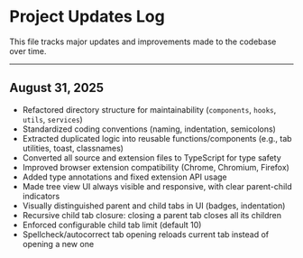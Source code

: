 # Project Updates Log

This file tracks major updates and improvements made to the codebase over time.

---

## August 31, 2025
- Refactored directory structure for maintainability (`components`, `hooks`, `utils`, `services`)
- Standardized coding conventions (naming, indentation, semicolons)
- Extracted duplicated logic into reusable functions/components (e.g., tab utilities, toast, classnames)
- Converted all source and extension files to TypeScript for type safety
- Improved browser extension compatibility (Chrome, Chromium, Firefox)
- Added type annotations and fixed extension API usage
- Made tree view UI always visible and responsive, with clear parent-child indicators
- Visually distinguished parent and child tabs in UI (badges, indentation)
- Recursive child tab closure: closing a parent tab closes all its children
- Enforced configurable child tab limit (default 10)
- Spellcheck/autocorrect tab opening reloads current tab instead of opening a new one
